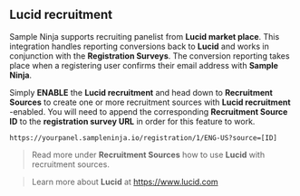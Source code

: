 ## Lucid recruitment

Sample Ninja supports recruiting panelist from **Lucid market place**. This integration handles reporting conversions back to **Lucid** and works in conjunction with the **Registration Surveys**. The conversion reporting takes place when a registering user confirms their email address with **Sample Ninja**.

Simply **ENABLE** the **Lucid recruitment** and head down to **Recruitment Sources** to create one or more recruitment sources with **Lucid recruitment** -enabled. You will need to append the corresponding **Recruitment Source ID** to the **registration survey URL** in order for this feature to work.

```
https://yourpanel.sampleninja.io/registration/1/ENG-US?source=[ID]
```

> Read more under **Recruitment Sources** how to use **Lucid** with recruitment sources.

> Learn more about **Lucid** at https://www.lucid.com
